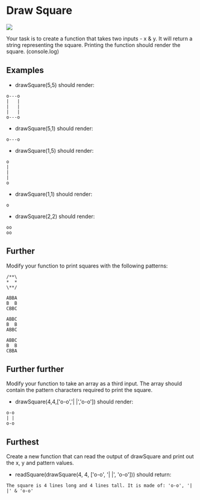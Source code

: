 # Draw Square

![](https://media.giphy.com/media/26BkLIH6ArvoKr1YI/giphy.gif)

Your task is to create a function that takes two inputs - x & y.
It will return a string representing the square.
Printing the function should render the square. (console.log)

## Examples

- drawSquare(5,5) should render:

```
o---o
|   |
|   |
|   |
o---o
```

- drawSquare(5,1) should render:

```
o---o
```

- drawSquare(1,5) should render:

```
o
|
|
|
o
```

- drawSquare(1,1) should render:

```
o
```

- drawSquare(2,2) should render:

```
oo
oo
```

## Further

Modify your function to print squares with the following patterns:

```
/**\
*  *
\**/

ABBA
B  B
CBBC

ABBC
B  B
ABBC

ABBC
B  B
CBBA
```

## Further further

Modify your function to take an array as a third input. The array should contain the pattern characters required to print the square.

- drawSquare(4,4,['o-o','| |','o-o']) should render:

```
o-o
| |
o-o
```

## Furthest

Create a new function that can read the output of drawSquare and print out the x, y and pattern values.

- readSquare(drawSquare(4, 4, ['o-o', '| |', 'o-o'])) should return:

```
The square is 4 lines long and 4 lines tall. It is made of: 'o-o', '| |' & 'o-o'
```

